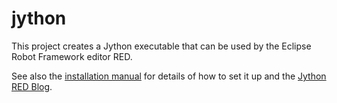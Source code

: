 # jython
This project creates a Jython executable that can be used by the Eclipse Robot
Framework editor RED.

See also the [installation manual](INSTALLATION.md) for details of how to set
it up and the [Jython RED Blog](https://gpaulissen.github.io/blog/jython-red/).
